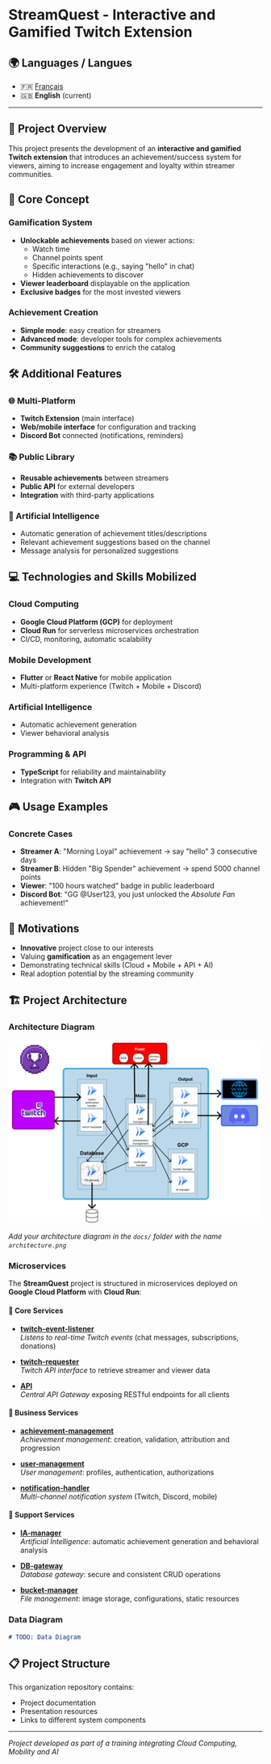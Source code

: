 # StreamQuest - Interactive and Gamified Twitch Extension

## 🌍 Languages / Langues
- 🇫🇷 [Français](README.fr.md)
- 🇬🇧 **English** (current)

---

## 🎯 Project Overview

This project presents the development of an **interactive and gamified Twitch extension** that introduces an achievement/success system for viewers, aiming to increase engagement and loyalty within streamer communities.

## 🚀 Core Concept

### Gamification System
- **Unlockable achievements** based on viewer actions:
  - Watch time
  - Channel points spent
  - Specific interactions (e.g., saying "hello" in chat)
  - Hidden achievements to discover
- **Viewer leaderboard** displayable on the application
- **Exclusive badges** for the most invested viewers

### Achievement Creation
- **Simple mode**: easy creation for streamers
- **Advanced mode**: developer tools for complex achievements
- **Community suggestions** to enrich the catalog

## 🛠️ Additional Features

### 🌐 Multi-Platform
- **Twitch Extension** (main interface)
- **Web/mobile interface** for configuration and tracking
- **Discord Bot** connected (notifications, reminders)

### 📚 Public Library
- **Reusable achievements** between streamers
- **Public API** for external developers
- **Integration** with third-party applications

### 🤖 Artificial Intelligence
- Automatic generation of achievement titles/descriptions
- Relevant achievement suggestions based on the channel
- Message analysis for personalized suggestions

## 💻 Technologies and Skills Mobilized

### Cloud Computing
- **Google Cloud Platform (GCP)** for deployment
- **Cloud Run** for serverless microservices orchestration
- CI/CD, monitoring, automatic scalability

### Mobile Development
- **Flutter** or **React Native** for mobile application
- Multi-platform experience (Twitch + Mobile + Discord)

### Artificial Intelligence
- Automatic achievement generation
- Viewer behavioral analysis

### Programming & API
- **TypeScript** for reliability and maintainability
- Integration with **Twitch API**

## 🎮 Usage Examples

### Concrete Cases
- **Streamer A**: "Morning Loyal" achievement → say "hello" 3 consecutive days
- **Streamer B**: Hidden "Big Spender" achievement → spend 5000 channel points
- **Viewer**: "100 hours watched" badge in public leaderboard
- **Discord Bot**: "GG @User123, you just unlocked the *Absolute Fan* achievement!"

## 🎯 Motivations

- **Innovative** project close to our interests
- Valuing **gamification** as an engagement lever
- Demonstrating technical skills (Cloud + Mobile + API + AI)
- Real adoption potential by the streaming community

## 🏗️ Project Architecture

### Architecture Diagram

![Architecture Diagram](./docs/architecture.png)

*Add your architecture diagram in the `docs/` folder with the name `architecture.png`*

### Microservices

The **StreamQuest** project is structured in microservices deployed on **Google Cloud Platform** with **Cloud Run**:

#### 🔗 Core Services
- **[twitch-event-listener](https://github.com/projet-ccm2/twitch-event-listener)**  
  *Listens to real-time Twitch events* (chat messages, subscriptions, donations)

- **[twitch-requester](https://github.com/projet-ccm2/twitch-requester)**  
  *Twitch API interface* to retrieve streamer and viewer data

- **[API](https://github.com/projet-ccm2/API)**  
  *Central API Gateway* exposing RESTful endpoints for all clients

#### 🎯 Business Services
- **[achievement-management](https://github.com/projet-ccm2/achievement-management)**  
  *Achievement management*: creation, validation, attribution and progression

- **[user-management](https://github.com/projet-ccm2/user-management)**  
  *User management*: profiles, authentication, authorizations

- **[notification-handler](https://github.com/projet-ccm2/notification-handler)**  
  *Multi-channel notification system* (Twitch, Discord, mobile)

#### 🤖 Support Services
- **[IA-manager](https://github.com/projet-ccm2/IA-manager)**  
  *Artificial Intelligence*: automatic achievement generation and behavioral analysis

- **[DB-gateway](https://github.com/projet-ccm2/DB-gateway)**  
  *Database gateway*: secure and consistent CRUD operations

- **[bucket-manager](https://github.com/projet-ccm2/bucket-manager)**  
  *File management*: image storage, configurations, static resources

### Data Diagram

```markdown
# TODO: Data Diagram
```

## 📋 Project Structure

This organization repository contains:
- Project documentation
- Presentation resources
- Links to different system components

---

*Project developed as part of a training integrating Cloud Computing, Mobility and AI*
